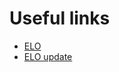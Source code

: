 # Useful links

- [ELO](http://www.worldcup-simulator.de/static/data/Dormagen_2014_World_Cup_Simulator_2014-05-29.pdf)
- [ELO update](https://www.goal.com/en-om/news/new-fifa-world-ranking-how-it-is-calculated/1xspsoo3o9j691wwm5i0mtpdbz)